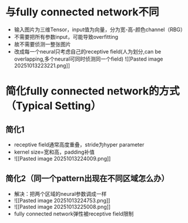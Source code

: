 # 与fully connected network不同
- 输入图片为三维Tensor，input值为向量，分为宽-高-颜色channel（RBG）
- 不需要把所有参数input，可能导致overfitting
- 故不需要侦测一整张图片
- 改成每一个neural只考虑自己的receptive field(人为划分,can be overlapping,多个neural可同时侦测同一个field)
![[Pasted image 20251013223221.png]]
# 简化fully connected network的方式（Typical Setting）
## 简化1
- receptive field通常高度重叠，stride为hyper parameter
- kernel size=宽和高，padding补值
- ![[Pasted image 20251013224009.png]]
## 简化2（同一个pattern出现在不同区域怎么办）
- 解决：把两个区域的neural参数调成一样
- ![[Pasted image 20251013224753.png]]
- ![[Pasted image 20251013225008.png]]
- fully connected network弹性被receptive field限制
